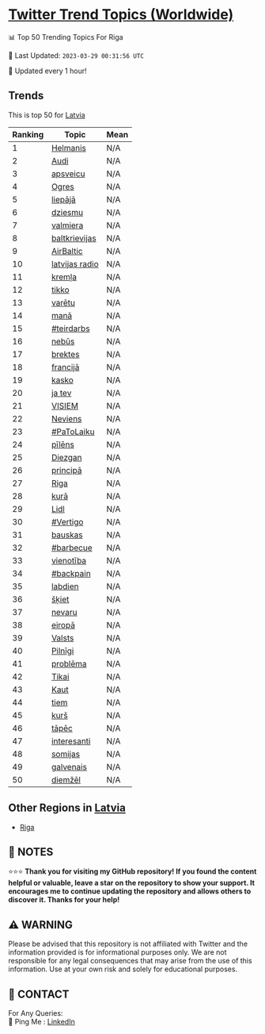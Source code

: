 [Twitter Trend Topics (Worldwide)](https://github.com/ErcinDedeoglu/Twitter-Trend-Topics)
==========


📊 Top 50 Trending Topics For Riga

📆 Last Updated: `2023-03-29 00:31:56 UTC`

🔧 Updated every 1 hour!


## Trends

This is top 50 for [Latvia](</Latvia>)

| Ranking | Topic | Mean |
| ------- | ------------ | ------------ |
| 1 | [Helmanis](http://twitter.com/search?q=Helmanis) | N/A |
| 2 | [Audi](http://twitter.com/search?q=Audi) | N/A |
| 3 | [apsveicu](http://twitter.com/search?q=apsveicu) | N/A |
| 4 | [Ogres](http://twitter.com/search?q=Ogres) | N/A |
| 5 | [liepājā](http://twitter.com/search?q=liep%c4%81j%c4%81) | N/A |
| 6 | [dziesmu](http://twitter.com/search?q=dziesmu) | N/A |
| 7 | [valmiera](http://twitter.com/search?q=valmiera) | N/A |
| 8 | [baltkrievijas](http://twitter.com/search?q=baltkrievijas) | N/A |
| 9 | [AirBaltic](http://twitter.com/search?q=AirBaltic) | N/A |
| 10 | [latvijas radio](http://twitter.com/search?q=latvijas+radio) | N/A |
| 11 | [kremļa](http://twitter.com/search?q=krem%c4%bca) | N/A |
| 12 | [tikko](http://twitter.com/search?q=tikko) | N/A |
| 13 | [varētu](http://twitter.com/search?q=var%c4%93tu) | N/A |
| 14 | [manā](http://twitter.com/search?q=man%c4%81) | N/A |
| 15 | [#teirdarbs](http://twitter.com/search?q=%23teirdarbs) | N/A |
| 16 | [nebūs](http://twitter.com/search?q=neb%c5%abs) | N/A |
| 17 | [brektes](http://twitter.com/search?q=brektes) | N/A |
| 18 | [francijā](http://twitter.com/search?q=francij%c4%81) | N/A |
| 19 | [kasko](http://twitter.com/search?q=kasko) | N/A |
| 20 | [ja tev](http://twitter.com/search?q=ja+tev) | N/A |
| 21 | [VISIEM](http://twitter.com/search?q=VISIEM) | N/A |
| 22 | [Neviens](http://twitter.com/search?q=Neviens) | N/A |
| 23 | [#PaToLaiku](http://twitter.com/search?q=%23PaToLaiku) | N/A |
| 24 | [pīlēns](http://twitter.com/search?q=p%c4%abl%c4%93ns) | N/A |
| 25 | [Diezgan](http://twitter.com/search?q=Diezgan) | N/A |
| 26 | [principā](http://twitter.com/search?q=princip%c4%81) | N/A |
| 27 | [Riga](http://twitter.com/search?q=Riga) | N/A |
| 28 | [kurā](http://twitter.com/search?q=kur%c4%81) | N/A |
| 29 | [Lidl](http://twitter.com/search?q=Lidl) | N/A |
| 30 | [#Vertigo](http://twitter.com/search?q=%23Vertigo) | N/A |
| 31 | [bauskas](http://twitter.com/search?q=bauskas) | N/A |
| 32 | [#barbecue](http://twitter.com/search?q=%23barbecue) | N/A |
| 33 | [vienotība](http://twitter.com/search?q=vienot%c4%abba) | N/A |
| 34 | [#backpain](http://twitter.com/search?q=%23backpain) | N/A |
| 35 | [labdien](http://twitter.com/search?q=labdien) | N/A |
| 36 | [šķiet](http://twitter.com/search?q=%c5%a1%c4%b7iet) | N/A |
| 37 | [nevaru](http://twitter.com/search?q=nevaru) | N/A |
| 38 | [eiropā](http://twitter.com/search?q=eirop%c4%81) | N/A |
| 39 | [Valsts](http://twitter.com/search?q=Valsts) | N/A |
| 40 | [Pilnīgi](http://twitter.com/search?q=Piln%c4%abgi) | N/A |
| 41 | [problēma](http://twitter.com/search?q=probl%c4%93ma) | N/A |
| 42 | [Tikai](http://twitter.com/search?q=Tikai) | N/A |
| 43 | [Kaut](http://twitter.com/search?q=Kaut) | N/A |
| 44 | [tiem](http://twitter.com/search?q=tiem) | N/A |
| 45 | [kurš](http://twitter.com/search?q=kur%c5%a1) | N/A |
| 46 | [tāpēc](http://twitter.com/search?q=t%c4%81p%c4%93c) | N/A |
| 47 | [interesanti](http://twitter.com/search?q=interesanti) | N/A |
| 48 | [somijas](http://twitter.com/search?q=somijas) | N/A |
| 49 | [galvenais](http://twitter.com/search?q=galvenais) | N/A |
| 50 | [diemžēl](http://twitter.com/search?q=diem%c5%be%c4%93l) | N/A |



## Other Regions in [Latvia](</Latvia>)

* [Riga](</Latvia/Riga.md>)



## 📝 NOTES

⭐⭐⭐ **Thank you for visiting my GitHub repository! If you found the content helpful or valuable, leave a star on the repository to show your support. It encourages me to continue updating the repository and allows others to discover it. Thanks for your help!**


## ⚠️ WARNING

Please be advised that this repository is not affiliated with Twitter and the information provided is for informational purposes only. We are not responsible for any legal consequences that may arise from the use of this information. Use at your own risk and solely for educational purposes.


## 📨 CONTACT

 For Any Queries:  
            🏓 Ping Me : [LinkedIn](https://www.linkedin.com/in/ercindedeoglu/)
